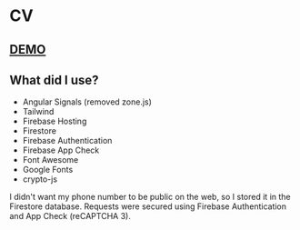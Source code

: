 # CV

## [DEMO](https://cvpp-2bfc2.web.app/?highlight=.net,angular,sql)

## What did I use?
- Angular Signals (removed zone.js)
- Tailwind
- Firebase Hosting
- Firestore
- Firebase Authentication
- Firebase App Check
- Font Awesome
- Google Fonts
- crypto-js

I didn't want my phone number to be public on the web, so I stored it in the Firestore database. 
Requests were secured using Firebase Authentication and App Check (reCAPTCHA 3).
